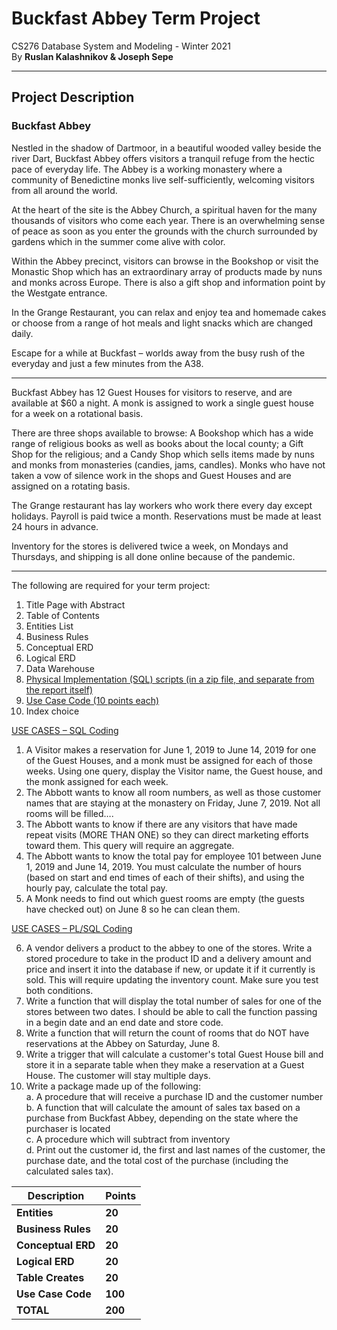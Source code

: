 # Buckfast Abbey Term Project

CS276 Database System and Modeling - Winter 2021  
By **Ruslan Kalashnikov &amp; Joseph Sepe**

---

## Project Description

### Buckfast Abbey

Nestled in the shadow of Dartmoor, in a beautiful wooded valley beside the river Dart, Buckfast Abbey offers visitors a tranquil refuge from the hectic pace of everyday life. The Abbey is a working monastery where a community of Benedictine monks live self-sufficiently, welcoming visitors from all around the world.

At the heart of the site is the Abbey Church, a spiritual haven for the many thousands of visitors who come each year. There is an overwhelming sense of peace as soon as you enter the grounds with the church surrounded by gardens which in the summer come alive with color.

Within the Abbey precinct, visitors can browse in the Bookshop or visit the Monastic Shop which has an extraordinary array of products made by nuns and monks across Europe. There is also a gift shop and information point by the Westgate entrance.

In the Grange Restaurant, you can relax and enjoy tea and homemade cakes or choose from a range of hot meals and light snacks which are changed daily.

Escape for a while at Buckfast – worlds away from the busy rush of the everyday and just a few minutes from the A38.

---

Buckfast Abbey has 12 Guest Houses for visitors to reserve, and are available at $60 a night. A monk is assigned to work a single guest house for a week on a rotational basis.

There are three shops available to browse: A Bookshop which has a wide range of religious books as well as books about the local county; a Gift Shop for the religious; and a Candy Shop which sells items made by nuns and monks from monasteries (candies, jams, candles). Monks who have not taken a vow of silence work in the shops and Guest Houses and are assigned on a rotating basis.

The Grange restaurant has lay workers who work there every day except holidays. Payroll is paid twice a month. Reservations must be made at least 24 hours in advance.

Inventory for the stores is delivered twice a week, on Mondays and Thursdays, and shipping is all done online because of the pandemic.

---

The following are required for your term project:

1. Title Page with Abstract
2. Table of Contents
3. Entities List
4. Business Rules
5. Conceptual ERD
6. Logical ERD
7. Data Warehouse
8. [Physical Implementation (SQL) scripts (in a zip file, and separate from the report itself)](https://github.com/sepej/CS276_Term_Project/blob/main/PHYS_DESIGN.sql)
9. [Use Case Code (10 points each)](https://github.com/sepej/CS276_Term_Project/tree/main/Use%20Case%20Code)
10. Index choice

[USE CASES – SQL Coding](https://github.com/sepej/CS276_Term_Project/tree/main/Use%20Case%20Code)

1. A Visitor makes a reservation for June 1, 2019 to June 14, 2019 for one of the Guest Houses, and a monk must be assigned for each of those weeks. Using one query, display the Visitor name, the Guest house, and the monk assigned for each week.
2. The Abbott wants to know all room numbers, as well as those customer names that are staying at the monastery on Friday, June 7, 2019. Not all rooms will be filled….
3. The Abbott wants to know if there are any visitors that have made repeat visits (MORE THAN ONE) so they can direct marketing efforts toward them. This query will require an aggregate.
4. The Abbott wants to know the total pay for employee 101 between June 1, 2019 and June 14, 2019. You must calculate the number of hours (based on start and end times of each of their shifts), and using the hourly pay, calculate the total pay.
5. A Monk needs to find out which guest rooms are empty (the guests have checked out) on June 8 so he can clean them.

[USE CASES – PL/SQL Coding](https://github.com/sepej/CS276_Term_Project/tree/main/Use%20Case%20Code)

6. A vendor delivers a product to the abbey to one of the stores. Write a stored procedure to take in the product ID and a delivery amount and price and insert it into the database if new, or update it if it currently is sold. This will require updating the inventory count. Make sure you test both conditions.
7. Write a function that will display the total number of sales for one of the stores between two dates. I should be able to call the function passing in a begin date and an end date and store code.
8. Write a function that will return the count of rooms that do NOT have reservations at the Abbey on Saturday, June 8.
9. Write a trigger that will calculate a customer&#39;s total Guest House bill and store it in a separate table when they make a reservation at a Guest House. The customer will stay multiple days.
10. Write a package made up of the following:  
  a. A procedure that will receive a purchase ID and the customer number  
  b. A function that will calculate the amount of sales tax based on a purchase from Buckfast Abbey, depending on the state where the purchaser is located  
  c. A procedure which will subtract from inventory  
  d. Print out the customer id, the first and last names of the customer, the purchase date, and the total cost of the purchase (including the calculated sales tax).

| **Description** | **Points** |
| --- | --- |
| **Entities** | **20** |
| **Business Rules** | **20** |
| **Conceptual ERD** | **20** |
| **Logical ERD** | **20** |
| **Table Creates** | **20** |
| **Use Case Code** | **100** |
| **TOTAL** | **200** |
